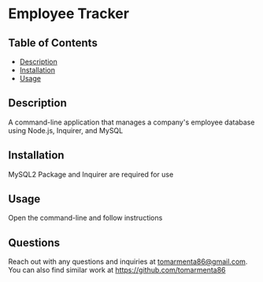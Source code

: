 # Employee Tracker

## Table of Contents

- [Description](#description)
- [Installation](#installation)
- [Usage](#usage)


## Description

A command-line application that manages a company's employee database using Node.js, Inquirer, and MySQL

## Installation

MySQL2 Package and Inquirer are required for use

## Usage

Open the command-line and follow instructions

## Questions

Reach out with any questions and inquiries at tomarmenta86@gmail.com. You can also find similar work at https://github.com/tomarmenta86
